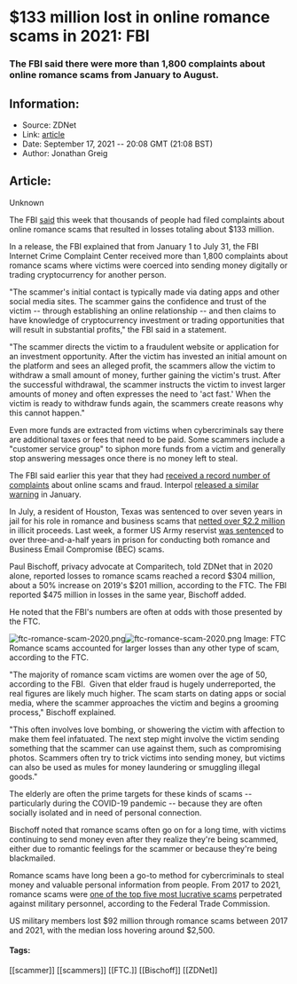 # $133 million lost in online romance scams in 2021: FBI
### The FBI said there were more than 1,800 complaints about online romance scams from January to August.

## Information:
+ Source: ZDNet
+ Link: [article](https://www.zdnet.com/article/133-million-lost-in-online-romance-scams-in-2021-fbi/)
+ Date: September 17, 2021 -- 20:08 GMT (21:08 BST)
+ Author: Jonathan Greig


## Article:
Unknown

The FBI [said](https://www.ic3.gov/Media/Y2021/PSA210916) this week that thousands of people had filed complaints about online romance scams that resulted in losses totaling about $133 million.

In a release, the FBI explained that from January 1 to July 31, the FBI Internet Crime Complaint Center received more than 1,800 complaints about romance scams where victims were coerced into sending money digitally or trading cryptocurrency for another person. 

"The scammer's initial contact is typically made via dating apps and other social media sites. The scammer gains the confidence and trust of the victim -- through establishing an online relationship -- and then claims to have knowledge of cryptocurrency investment or trading opportunities that will result in substantial profits," the FBI said in a statement.

"The scammer directs the victim to a fraudulent website or application for an investment opportunity. After the victim has invested an initial amount on the platform and sees an alleged profit, the scammers allow the victim to withdraw a small amount of money, further gaining the victim's trust. After the successful withdrawal, the scammer instructs the victim to invest larger amounts of money and often expresses the need to 'act fast.' When the victim is ready to withdraw funds again, the scammers create reasons why this cannot happen." 

Even more funds are extracted from victims when cybercriminals say there are additional taxes or fees that need to be paid. Some scammers include a "customer service group" to siphon more funds from a victim and generally stop answering messages once there is no money left to steal. 

The FBI said earlier this year that they had [received a record number of complaints](https://www.zdnet.com/article/fbi-receives-record-level-of-complaints-for-online-scams-investment-fraud/) about online scams and fraud. Interpol [released a similar warning](https://www.zdnet.com/article/interpol-warns-of-romance-scam-artists-using-dating-apps-to-sign-victims-up-to-fake-investment-schemes/) in January. 

In July, a resident of Houston, Texas was sentenced to over seven years in jail for his role in romance and business scams that [netted over $2.2 million](https://www.zdnet.com/article/texas-resident-jailed-for-2-2-million-romance-business-email-scams/) in illicit proceeds. Last week, a former US Army reservist [was sentence](https://www.zdnet.com/article/us-military-reservist-lands-himself-prison-sentence-for-operating-romance-scams/)d to over three-and-a-half years in prison for conducting both romance and Business Email Compromise (BEC) scams.






Paul Bischoff, privacy advocate at Comparitech, told ZDNet that in 2020 alone, reported losses to romance scams reached a record $304 million, about a 50% increase on 2019's $201 million, according to the FTC. The FBI reported $475 million in losses in the same year, Bischoff added.

He noted that the FBI's numbers are often at odds with those presented by the FTC. 

![ftc-romance-scam-2020.png]()![ftc-romance-scam-2020.png](https://www.zdnet.com/a/hub/i/r/2021/02/16/dbab5276-ba92-4b04-90c8-1277a45d5dea/resize/470xauto/342354fb7c1b623d2ca8bfe1be8a4297/ftc-romance-scam-2020.png)
 Image: FTC
 Romance scams accounted for larger losses than any other type of scam, according to the FTC. 

"The majority of romance scam victims are women over the age of 50, according to the FBI.  Given that elder fraud is hugely underreported, the real figures are likely much higher. The scam starts on dating apps or social media, where the scammer approaches the victim and begins a grooming process," Bischoff explained.

"This often involves love bombing, or showering the victim with affection to make them feel infatuated. The next step might involve the victim sending something that the scammer can use against them, such as compromising photos. Scammers often try to trick victims into sending money, but victims can also be used as mules for money laundering or smuggling illegal goods."

The elderly are often the prime targets for these kinds of scams -- particularly during the COVID-19 pandemic -- because they are often socially isolated and in need of personal connection. 

Bischoff noted that romance scams often go on for a long time, with victims continuing to send money even after they realize they're being scammed, either due to romantic feelings for the scammer or because they're being blackmailed.

Romance scams have long been a go-to method for cybercriminals to steal money and valuable personal information from people. From 2017 to 2021, romance scams were [one of the top five most lucrative scams](https://atlasvpn.com/blog/us-military-personnel-lost-over-822-million-to-scams-since-2017) perpetrated against military personnel, according to the Federal Trade Commission. 

US military members lost $92 million through romance scams between 2017 and 2021, with the median loss hovering around $2,500. 





#### Tags:
[[scammer]] [[scammers]] [[FTC.]] [[Bischoff]] [[ZDNet]]
